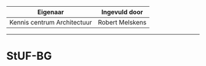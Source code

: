 | Eigenaar | Ingevuld door |
| --- | --- |
| Kennis centrum Architectuur | Robert Melskens |
<hr/>

# StUF-BG
